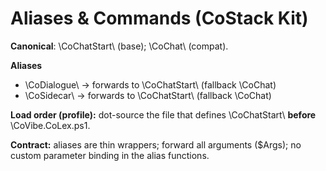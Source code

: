 # Aliases & Commands (CoStack Kit)

**Canonical**: \CoChatStart\ (base); \CoChat\ (compat).

**Aliases**
- \CoDialogue\ → forwards to \CoChatStart\ (fallback \CoChat\)
- \CoSidecar\ → forwards to \CoChatStart\ (fallback \CoChat\)

**Load order (profile):** dot-source the file that defines \CoChatStart\ **before** \CoVibe.CoLex.ps1\.

**Contract:** aliases are thin wrappers; forward all arguments ($Args); no custom parameter binding in the alias functions.